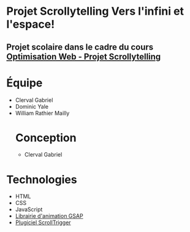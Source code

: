 # Projet Scrollytelling Vers l'infini et l'espace!
## Projet scolaire dans le cadre du cours [Optimisation Web - Projet Scrollytelling](https://tim-montmorency.com/timdoc/582-424MO/projet-scrollytelling/)
# Équipe
* Clerval Gabriel
* Dominic Yale
* William Rathier Mailly
  # Conception
  * Clerval Gabriel
 # Technologies
* HTML
* CSS
* JavaScript
* [Librairie d'animation GSAP](https://gsap.com)
* [Plugiciel ScrollTrigger](https://gsap.com/docs/v3/Plugins/ScrollTrigger/)
  
